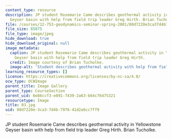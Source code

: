 ```yaml
---
content_type: resource
description: JP student Rosemarie Came describes geothermal activity in Yellowstone
  Geyser basin with help from field trip leader Greg Hirth. Brian Tucholke.
file: /courses/12-753-geodynamics-seminar-spring-2001/80d7220e3ca37d4b797641d2a6cc7ff9_03.jpg
file_size: 85875
file_type: image/jpeg
hide_download: true
hide_download_original: null
image_metadata:
  caption: JP student Rosemarie Came describes geothermal activity in Yellowstone
    Geyser basin with help from field trip leader Greg Hirth.
  credit: Image courtesy of Brian Tucholke.
  image-alt: 'Student describes geothermal activity with help from field trip '
learning_resource_types: []
license: https://creativecommons.org/licenses/by-nc-sa/4.0/
ocw_type: OCWImage
parent_title: Image Gallery
parent_type: CourseSection
parent_uid: 6e86ccf3-e891-7439-2a63-b64c76475321
resourcetype: Image
title: 03.jpg
uid: 80d7220e-3ca3-7d4b-7976-41d2a6cc7ff9
---
```

JP student Rosemarie Came describes geothermal activity in Yellowstone Geyser basin with help from field trip leader Greg Hirth. Brian Tucholke.